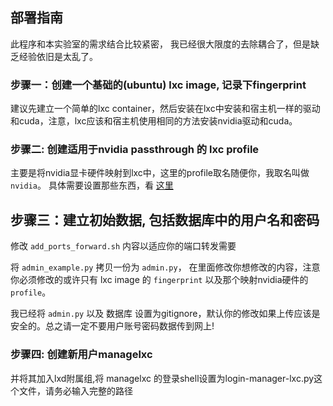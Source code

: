 ## 部署指南

此程序和本实验室的需求结合比较紧密， 我已经很大限度的去除耦合了，但是缺乏经验依旧是太乱了。

### 步骤一：创建一个基础的(ubuntu) lxc image, 记录下fingerprint

建议先建立一个简单的lxc container，然后安装在lxc中安装和宿主机一样的驱动和cuda，注意，lxc应该和宿主机使用相同的方法安装nvidia驱动和cuda。

### 步骤二: 创建适用于nvidia passthrough 的 lxc profile

主要是将nvidia显卡硬件映射到lxc中，这里的profile取名随便你，我取名叫做`nvidia`。 具体需要设置那些东西，看 [这里](https://gist.github.com/khfeng/1a7fbb75f3baa0eabafb)

## 步骤三：建立初始数据, 包括数据库中的用户名和密码

修改 `add_ports_forward.sh` 内容以适应你的端口转发需要

将 `admin_example.py` 拷贝一份为 `admin.py`， 在里面修改你想修改的内容，注意你必须修改的或许只有 lxc image 的 `fingerprint` 以及那个映射nvidia硬件的`profile`。

我已经将 `admin.py` 以及 数据库 设置为gitignore，默认你的修改如果上传应该是安全的。总之请一定不要用户账号密码数据传到网上! 

### 步骤四: 创建新用户managelxc

并将其加入lxd附属组,将 managelxc 的登录shell设置为login-manager-lxc.py这个文件，请务必输入完整的路径